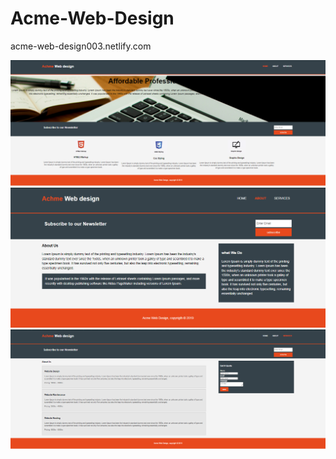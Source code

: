 # Acme-Web-Design
acme-web-design003.netlify.com


 
![](design/home-page.PNG)
![](design/about-page.PNG)
![](design/services-page.PNG)
